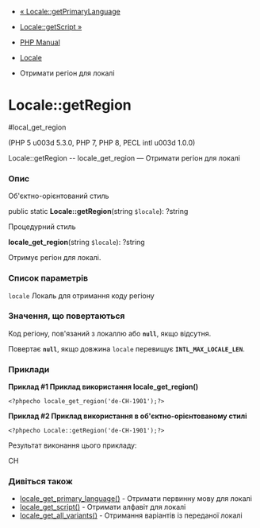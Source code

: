 - [« Locale::getPrimaryLanguage](locale.getprimarylanguage.md)
- [Locale::getScript »](locale.getscript.md)

- [PHP Manual](index.md)
- [Locale](class.locale.md)
- Отримати регіон для локалі

# Locale::getRegion

#local_get_region

(PHP 5 u003d 5.3.0, PHP 7, PHP 8, PECL intl u003d 1.0.0)

Locale::getRegion -- locale_get_region — Отримати регіон для локалі

### Опис

Об'єктно-орієнтований стиль

public static **Locale::getRegion**(string `$locale`): ?string

Процедурний стиль

**locale_get_region**(string `$locale`): ?string

Отримує регіон для локалі.

### Список параметрів

`locale`
Локаль для отримання коду регіону

### Значення, що повертаються

Код регіону, пов'язаний з локаллю або **`null`**, якщо відсутня.

Повертає **`null`**, якщо довжина `locale` перевищує
**`INTL_MAX_LOCALE_LEN`**.

### Приклади

**Приклад #1 Приклад використання **locale_get_region()****

`<?phpecho locale_get_region('de-CH-1901');?> `

**Приклад #2 Приклад використання в об'єктно-орієнтованому стилі**

`<?phpecho Locale::getRegion('de-CH-1901');?> `

Результат виконання цього прикладу:

CH

### Дивіться також

- [locale_get_primary_language()](locale.getprimarylanguage.md) -
Отримати первинну мову для локалі
- [locale_get_script()](locale.getscript.md) - Отримати алфавіт для
локалі
- [locale_get_all_variants()](locale.getallvariants.md) - Отримання
варіантів із переданої локалі
